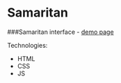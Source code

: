 Samaritan
=========
###Samaritan interface - [demo page](http://14142000.github.io/Samaritan-projection/?msg=can%20you%20hear%20me%20?)

Technologies:
* HTML
* CSS
* JS





